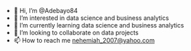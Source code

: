 - 👋 Hi, I’m @Adebayo84
- 👀 I’m interested in data science and business analytics
- 🌱 I’m currently learning data science and business analytics
- 💞️ I’m looking to collaborate on data projects
- 📫 How to reach me nehemiah_2007@yahoo.com

<!---
Adebayo84/Adebayo84 is a ✨ special ✨ repository because its `README.md` (this file) appears on your GitHub profile.
You can click the Preview link to take a look at your changes.
--->
